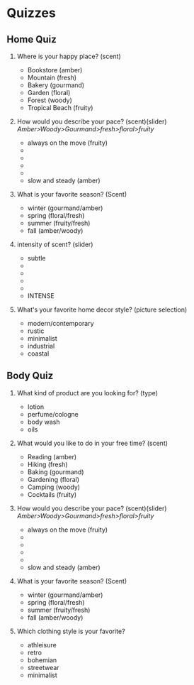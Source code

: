 # Quizzes

## Home Quiz
1. Where is your happy place? (scent)
    - Bookstore (amber)
    - Mountain (fresh)
    - Bakery (gourmand)
    - Garden (floral)
    - Forest (woody)
    - Tropical Beach (fruity)

2. How would you describe your pace? (scent)(slider)  *Amber>Woody>Gourmand>fresh>floral>fruity* 
    - always on the move (fruity)
    -
    -
    -
    -
    - slow and steady (amber)

3. What is your favorite season? (Scent)
    - winter (gourmand/amber)
    - spring (floral/fresh)
    - summer (fruity/fresh)
    - fall (amber/woody)

4. intensity of scent? (slider) 
    - subtle
    -
    -
    -
    -
    - INTENSE

5. What's your favorite home decor style? (picture selection)
    - modern/contemporary
    - rustic
    - minimalist
    - industrial
    - coastal

## Body Quiz
1. What kind of product are you looking for? (type)
    - lotion
    - perfume/cologne
    - body wash
    - oils

2. What would you like to do in your free time? (scent)
    - Reading (amber)
    - Hiking (fresh)
    - Baking (gourmand)
    - Gardening (floral)
    - Camping (woody)
    - Cocktails (fruity)

3. How would you describe your pace? (scent)(slider)  *Amber>Woody>Gourmand>fresh>floral>fruity* 
    - always on the move (fruity)
    -
    -
    -
    -
    - slow and steady (amber)

4. What is your favorite season? (Scent)
    - winter (gourmand/amber)
    - spring (floral/fresh)
    - summer (fruity/fresh)
    - fall (amber/woody)

5. Which clothing style is your favorite?
    - athleisure
    - retro
    - bohemian
    - streetwear
    - minimalist

